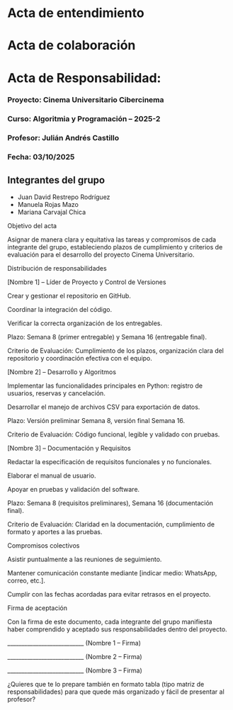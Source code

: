 # Acta de entendimiento



# Acta de colaboración




# Acta de Responsabilidad:  

### Proyecto: Cinema Universitario Cibercinema
### Curso: Algoritmia y Programación – 2025-2
### Profesor: Julián Andrés Castillo
### Fecha: 03/10/2025

## Integrantes del grupo

* Juan David Restrepo Rodríguez
* Manuela Rojas Mazo
* Mariana Carvajal Chica
  
Objetivo del acta

Asignar de manera clara y equitativa las tareas y compromisos de cada integrante del grupo, estableciendo plazos de cumplimiento y criterios de evaluación para el desarrollo del proyecto Cinema Universitario.

Distribución de responsabilidades

[Nombre 1] – Líder de Proyecto y Control de Versiones

Crear y gestionar el repositorio en GitHub.

Coordinar la integración del código.

Verificar la correcta organización de los entregables.

Plazo: Semana 8 (primer entregable) y Semana 16 (entregable final).

Criterio de Evaluación: Cumplimiento de los plazos, organización clara del repositorio y coordinación efectiva con el equipo.

[Nombre 2] – Desarrollo y Algoritmos

Implementar las funcionalidades principales en Python: registro de usuarios, reservas y cancelación.

Desarrollar el manejo de archivos CSV para exportación de datos.

Plazo: Versión preliminar Semana 8, versión final Semana 16.

Criterio de Evaluación: Código funcional, legible y validado con pruebas.

[Nombre 3] – Documentación y Requisitos

Redactar la especificación de requisitos funcionales y no funcionales.

Elaborar el manual de usuario.

Apoyar en pruebas y validación del software.

Plazo: Semana 8 (requisitos preliminares), Semana 16 (documentación final).

Criterio de Evaluación: Claridad en la documentación, cumplimiento de formato y aportes a las pruebas.

Compromisos colectivos

Asistir puntualmente a las reuniones de seguimiento.

Mantener comunicación constante mediante [indicar medio: WhatsApp, correo, etc.].

Cumplir con las fechas acordadas para evitar retrasos en el proyecto.

Firma de aceptación

Con la firma de este documento, cada integrante del grupo manifiesta haber comprendido y aceptado sus responsabilidades dentro del proyecto.

___________________________ (Nombre 1 – Firma)

___________________________ (Nombre 2 – Firma)

___________________________ (Nombre 3 – Firma)

¿Quieres que te lo prepare también en formato tabla (tipo matriz de responsabilidades) para que quede más organizado y fácil de presentar al profesor?
